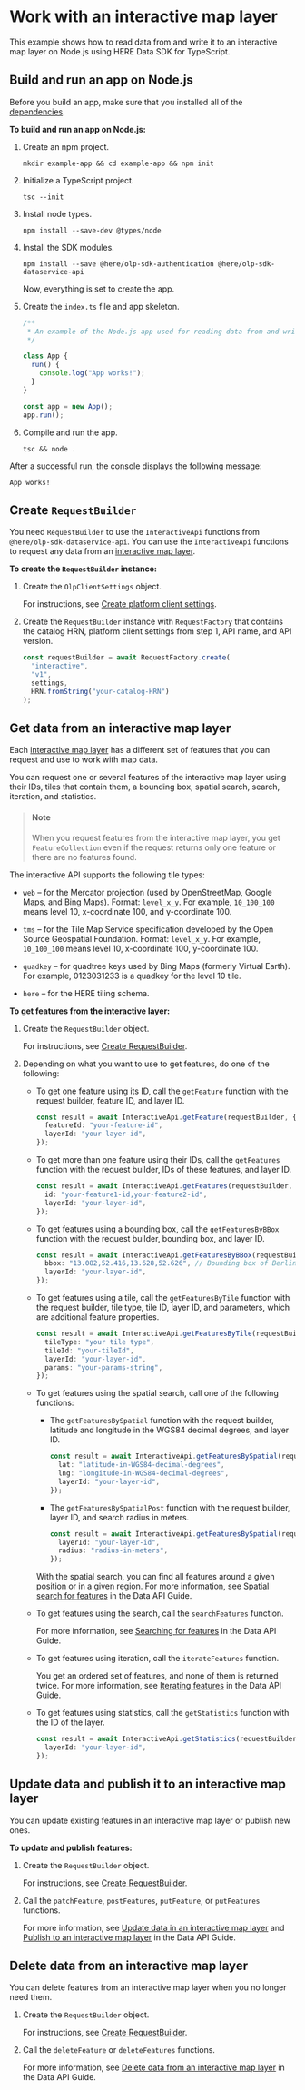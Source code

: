 # Work with an interactive map layer

This example shows how to read data from and write it to an interactive map layer on Node.js using HERE Data SDK for TypeScript.

## Build and run an app on Node.js

Before you build an app, make sure that you installed all of the <a href="https://github.com/heremaps/here-data-sdk-typescript#dependencies" target="_blank">dependencies</a>.

**To build and run an app on Node.js:**

1. Create an npm project.

   ```shell
   mkdir example-app && cd example-app && npm init
   ```

2. Initialize a TypeScript project.

   ```shell
   tsc --init
   ```

3. Install node types.

   ```shell
   npm install --save-dev @types/node
   ```

4. Install the SDK modules.

   ```shell
   npm install --save @here/olp-sdk-authentication @here/olp-sdk-dataservice-api
   ```

   Now, everything is set to create the app.

5. Create the `index.ts` file and app skeleton.

   ```typescript
   /**
    * An example of the Node.js app used for reading data from and writing it to an interactive map layer in the datastore.
    */

   class App {
     run() {
       console.log("App works!");
     }
   }

   const app = new App();
   app.run();
   ```

6. Compile and run the app.

   ```shell
   tsc && node .
   ```

After a successful run, the console displays the following message:

```shell
App works!
```

## Create `RequestBuilder`

You need `RequestBuilder` to use the `InteractiveApi` functions from `@here/olp-sdk-dataservice-api`.
You can use the `InteractiveApi` functions to request any data from an [interactive map layer](https://www.here.com/docs/bundle/data-api-developer-guide/page/rest/getting-data-interactive.html).

**To create the `RequestBuilder` instance:**

1. Create the `OlpClientSettings` object.

   For instructions, see <a href="https://github.com/heremaps/here-data-sdk-typescript/blob/master/docs/create-platform-client-settings.md" target="_blank">Create platform client settings</a>.

2. Create the `RequestBuilder` instance with `RequestFactory` that contains the catalog HRN, platform client settings from step 1, API name, and API version.

   ```typescript
   const requestBuilder = await RequestFactory.create(
     "interactive",
     "v1",
     settings,
     HRN.fromString("your-catalog-HRN")
   );
   ```

## Get data from an interactive map layer

Each [interactive map layer](https://www.here.com/docs/bundle/data-api-developer-guide/page/rest/getting-data-interactive.html) has a different set of features that you can request and use to work with map data.

You can request one or several features of the interactive map layer using their IDs, tiles that contain them, a bounding box, spatial search, search, iteration, and statistics.

> #### Note
>
> When you request features from the interactive map layer, you get `FeatureCollection` even if the request returns only one feature or there are no features found.

The interactive API supports the following tile types:

- `web` – for the Mercator projection (used by OpenStreetMap, Google Maps, and Bing Maps). Format: `level_x_y`. For example, `10_100_100` means level 10, x-coordinate 100, and y-coordinate 100.

- `tms` – for the Tile Map Service specification developed by the Open Source Geospatial Foundation. Format: `level_x_y`. For example, `10_100_100` means level 10, x-coordinate 100, y-coordinate 100.

- `quadkey` – for quadtree keys used by Bing Maps (formerly Virtual Earth). For example, 0123031233 is a quadkey for the level 10 tile.

- `here` – for the HERE tiling schema.

**To get features from the interactive layer:**

1. Create the `RequestBuilder` object.

   For instructions, see [Create RequestBuilder](#create-requestbuilder).

2. Depending on what you want to use to get features, do one of the following:

   - To get one feature using its ID, call the `getFeature` function with the request builder, feature ID, and layer ID.

     ```typescript
     const result = await InteractiveApi.getFeature(requestBuilder, {
       featureId: "your-feature-id",
       layerId: "your-layer-id",
     });
     ```

   - To get more than one feature using their IDs, call the `getFeatures` function with the request builder, IDs of these features, and layer ID.

     ```typescript
     const result = await InteractiveApi.getFeatures(requestBuilder, {
       id: "your-feature1-id,your-feature2-id",
       layerId: "your-layer-id",
     });
     ```

   - To get features using a bounding box, call the `getFeaturesByBBox` function with the request builder, bounding box, and layer ID.

     ```typescript
     const result = await InteractiveApi.getFeaturesByBBox(requestBuilder, {
       bbox: "13.082,52.416,13.628,52.626", // Bounding box of Berlin
       layerId: "your-layer-id",
     });
     ```

   - To get features using a tile, call the `getFeaturesByTile` function with the request builder, tile type, tile ID, layer ID, and parameters, which are additional feature properties.

     ```typescript
     const result = await InteractiveApi.getFeaturesByTile(requestBuilder, {
       tileType: "your tile type",
       tileId: "your-tileId",
       layerId: "your-layer-id",
       params: "your-params-string",
     });
     ```

   - To get features using the spatial search, call one of the following functions:
     - The `getFeaturesBySpatial` function with the request builder, latitude and longitude in the WGS84 decimal degrees, and layer ID.

       ```typescript
       const result = await InteractiveApi.getFeaturesBySpatial(requestBuilder, {
         lat: "latitude-in-WGS84-decimal-degrees",
         lng: "longitude-in-WGS84-decimal-degrees",
         layerId: "your-layer-id",
       });
       ```

     - The `getFeaturesBySpatialPost` function with the request builder, layer ID, and search radius in meters.

       ```typescript
       const result = await InteractiveApi.getFeaturesBySpatial(requestBuilder, {
         layerId: "your-layer-id",
         radius: "radius-in-meters",
       });
       ```

     With the spatial search, you can find all features around a given position or in a given region. For more information, see [Spatial search for features](https://www.here.com/docs/bundle/data-api-developer-guide/page/rest/getting-interactive-spatial.html) in the Data API Guide.

   - To get features using the search, call the `searchFeatures` function.

     For more information, see [Searching for features](https://www.here.com/docs/bundle/data-api-developer-guide/page/rest/getting-interactive-search.html) in the Data API Guide.

   - To get features using iteration, call the `iterateFeatures` function.

     You get an ordered set of features, and none of them is returned twice. For more information, see [Iterating features](https://www.here.com/docs/bundle/data-api-developer-guide/page/rest/getting-interactive-iterate.html) in the Data API Guide.

   - To get features using statistics, call the `getStatistics` function with the ID of the layer.

     ```typescript
     const result = await InteractiveApi.getStatistics(requestBuilder, {
       layerId: "your-layer-id",
     });
     ```

## Update data and publish it to an interactive map layer

You can update existing features in an interactive map layer or publish new ones.

**To update and publish features:**

1. Create the `RequestBuilder` object.

   For instructions, see [Create RequestBuilder](#create-requestbuilder).

2. Call the `patchFeature`, `postFeatures`, `putFeature`, or `putFeatures` functions.

   For more information, see [Update data in an interactive map layer](https://www.here.com/docs/bundle/data-api-developer-guide/page/rest/updating-data-interactive.html) and [Publish to an interactive map layer](https://www.here.com/docs/bundle/data-api-developer-guide/page/rest/publishing-data-interactive.html) in the Data API Guide.

## Delete data from an interactive map layer

You can delete features from an interactive map layer when you no longer need them.

1. Create the `RequestBuilder` object.

   For instructions, see [Create RequestBuilder](#create-requestbuilder).

2. Call the `deleteFeature` or `deleteFeatures` functions.

   For more information, see [Delete data from an interactive map layer](https://www.here.com/docs/bundle/data-api-developer-guide/page/rest/deleting-data-interactive.html) in the Data API Guide.

